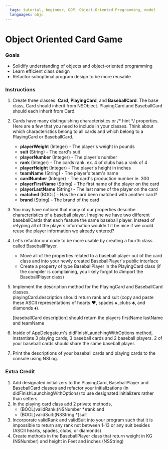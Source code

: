 ```yaml
---
  tags: tutorial, beginner, OOP, Object-Oriented Programming, model 
  languages: objc
---
```


Object Oriented Card Game
=======

### Goals 

* Solidify understanding of objects and object-oriented programming
* Learn efficient class design
* Refactor suboptimal program design to be more reusable 

### Instructions 

1. Create three classes: **Card**, **PlayingCard**, and **BaseballCard**. The base class, Card should inherit from NSObject.  PlayingCard and BaseballCard should each inherit from Card.  

2. Cards have many distinguishing characteristics or /* hint */ properties.  Here are a few that you need to include in your classes.  Think about which characteristics belong to all cards and which belong to a PlayingCard or BaseballCard.  
    *  **playerWeight** (Integer) - The player's weight in pounds
    *  **suit** (String) - The card's suit 
    *  **playerNumber** (Integer) - The player's number 
    *  **rank** (Integer) - The cards rank.  ex. 4 of clubs has a rank of 4  
    *  **playerHeight** (Integer) - The player's height in inches
    *  **teamName** (String) - The player's team's name
    *  **cardNumber** (Integer) - The card's production number ie. 300 
    *  **playerFirstName** (String) - The first name of the player on the card 
    *  **playerLastName** (String) - The last name of the player on the card
    *  **matched** (BOOL) - Has the card been matched with another card? 
    *  **brand** (String) - The brand of the card



3.    You may have noticed that many of our properties describe characteristics of a baseball player.  Imagine we have two different baseballCards that each feature the same baseball player. Instead of retyping all of the players information wouldn't it be nice if we could reuse the player information we already entered? 

4.    Let's refactor our code to be more usable by creating a fourth class called BaseballPlayer.
	  * Move all of the properties related to a baseball player out of the card class and into your newly created BaseballPlayer's public interface
	  * Create a property of type BaseballPlayer in the PlayingCard class (if the compiler is complaining, you likely forgot to #import the BaseballPlayer class)

5.    Implement the description method for the PlayingCard and BaseballCard classes.  
      playingCard.description 
      should return rank and suit (copy and paste these ASCII representations of hearts ♥, spades ♠ ,clubs ♣, and diamonds ♦).

      [baseballCard description] 
      should return the players firstName lastName and teamName 

6.    Inside of AppDelegate.m's didFinishLaunchingWithOptions method, instantiate 3 playing cards, 3 baseball cards and 2 baseball players.  2 of your baseball cards should share the same baseball player. 

7.    Print the descriptions of your baseball cards and playing cards to the console using NSLog. 

### Extra Credit

1. Add designated initializers to the PlayingCard, BaseballPlayer and BaseballCard classes and refactor your initializations (in didFinishLaunchingWithOptions) to use designated initializers rather than setters.
2.  In the playing card class add 2 private methods, 
    - (BOOL)validRank:(NSNumber *)rank 
    and 
    - (BOOL)validSuit:(NSString *)suit
3. Incorporate validRank and validSuit into your program such that it is impossible to return any rank not between 1-13 or any suit besides (ASCII hearts, spades, clubs, or diamonds)  
4. Create methods in the BaseballPlayer class that return weight in KG (NSNumber) and height in Feet and inches (NSString)




